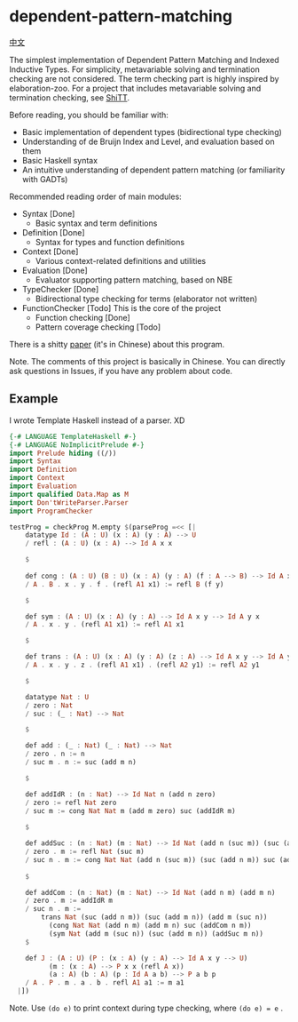 # dependent-pattern-matching

[中文](README-zh.md)

The simplest implementation of Dependent Pattern Matching and Indexed Inductive Types. For simplicity, metavariable solving and termination checking are not considered. The term checking part is highly inspired by elaboration-zoo. For a project that includes metavariable solving and termination checking, see [ShiTT](https://github.com/KonjacSource/ShiTT).

Before reading, you should be familiar with:

- Basic implementation of dependent types (bidirectional type checking)
- Understanding of de Bruijn Index and Level, and evaluation based on them
- Basic Haskell syntax
- An intuitive understanding of dependent pattern matching (or familiarity with GADTs)

Recommended reading order of main modules:

- Syntax [Done]
  * Basic syntax and term definitions
- Definition [Done]
  * Syntax for types and function definitions
- Context [Done]
  * Various context-related definitions and utilities
- Evaluation [Done]
  * Evaluator supporting pattern matching, based on NBE
- TypeChecker [Done]
  * Bidirectional type checking for terms (elaborator not written)
- FunctionChecker [Todo] This is the core of the project
  * Function checking [Done]
  * Pattern coverage checking [Todo]
  
There is a shitty [paper](design_proof_assistant_net.pdf) (it's in Chinese) about this program.

Note. The comments of this project is basically in Chinese. You can directly ask questions in Issues, if you have any problem about code.

## Example

I wrote Template Haskell instead of a parser. XD

```haskell
{-# LANGUAGE TemplateHaskell #-}
{-# LANGUAGE NoImplicitPrelude #-} 
import Prelude hiding ((/))
import Syntax 
import Definition
import Context
import Evaluation
import qualified Data.Map as M
import Don'tWriteParser.Parser 
import ProgramChecker

testProg = checkProg M.empty $(parseProg =<< [|
    datatype Id : (A : U) (x : A) (y : A) --> U 
    / refl : (A : U) (x : A) --> Id A x x 

    $
    
    def cong : (A : U) (B : U) (x : A) (y : A) (f : A --> B) --> Id A x y --> Id B (f x) (f y) 
    / A . B . x . y . f . (refl A1 x1) := refl B (f y)

    $

    def sym : (A : U) (x : A) (y : A) --> Id A x y --> Id A y x 
    / A . x . y . (refl A1 x1) := refl A1 x1

    $

    def trans : (A : U) (x : A) (y : A) (z : A) --> Id A x y --> Id A y z --> Id A x z
    / A . x . y . z . (refl A1 x1) . (refl A2 y1) := refl A2 y1 

    $

    datatype Nat : U
    / zero : Nat
    / suc : (_ : Nat) --> Nat

    $

    def add : (_ : Nat) (_ : Nat) --> Nat
    / zero . n := n
    / suc m . n := suc (add m n)

    $

    def addIdR : (n : Nat) --> Id Nat n (add n zero)
    / zero := refl Nat zero
    / suc m := cong Nat Nat m (add m zero) suc (addIdR m)
    
    $

    def addSuc : (n : Nat) (m : Nat) --> Id Nat (add n (suc m)) (suc (add n m))
    / zero . m := refl Nat (suc m)
    / suc n . m := cong Nat Nat (add n (suc m)) (suc (add n m)) suc (addSuc n m)
    
    $

    def addCom : (n : Nat) (m : Nat) --> Id Nat (add n m) (add m n)
    / zero . m := addIdR m
    / suc n . m := 
        trans Nat (suc (add n m)) (suc (add m n)) (add m (suc n)) 
          (cong Nat Nat (add n m) (add m n) suc (addCom n m)) 
          (sym Nat (add m (suc n)) (suc (add m n)) (addSuc m n))
    $

    def J : (A : U) (P : (x : A) (y : A) --> Id A x y --> U) 
          (m : (x : A) --> P x x (refl A x))
          (a : A) (b : A) (p : Id A a b) --> P a b p
    / A . P . m . a . b . refl A1 a1 := m a1
  |])
```

Note. Use ``(do e)`` to print context during type checking, where ``(do e) = e`` .